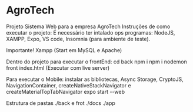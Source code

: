 # AgroTech
Projeto Sistema Web para a empresa AgroTech 
Instruções de como executar o projeto:
É necessário ter intalado ops programas: NodeJS, XAMPP, Expo, VS code, Insomnia (para ambiente de teste).

Importante!
Xampp (Start em MySQL e Apache)

Dentro do projeto para executar o frontEnd:
cd back
npm i
npm i nodemon
front index.html (Executar com live server)

Para executar o Mobile:
instalar as bibliotecas, Async Storage, CryptoJS, NavigationContainer, createNativeStackNavigator e createMaterialTopTabNavigator
expo start --web

Estrutura de pastas
./back e frot
./docs
./app
